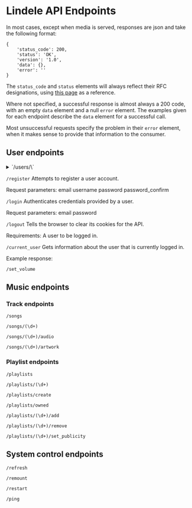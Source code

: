 # Lindele API Endpoints
In most cases, except when media is served, responses are json and take the following format:
```
{
	'status_code': 200,
	'status': 'OK',
	'version': '1.0',
	'data': {},
	'error': ''
}
```
The `status_code` and `status` elements will always reflect their RFC 
designations, using [this page](https://www.restapitutorial.com/httpstatuscodes.html)
as a reference.

Where not specified, a successful response is almost always a 200 code, with an
empty `data` element and a null `error` element. The examples given for each
endpoint describe the `data` element for a successful call.

Most unsuccessful requests specify the problem in their `error` element, when
it makes sense to provide that information to the consumer.

## User endpoints
<details>
<summary>`/users/\<username>`</summary>
Currently only returns a json with the current user's username.

Requirements:
	A user must be logged in.

Example response:
	`{ 'username': 'AcidBurn' }`
</details>

`/register`
Attempts to register a user account.

Request parameters:
	email
	username
	password
	password_confirm

`/login`
Authenticates credentials provided by a user.

Request parameters:
	email
	password

`/logout`
Tells the browser to clear its cookies for the API.

Requirements:
	A user to be logged in.

`/current_user`
Gets information about the user that is currently logged in.

Example response:



`/set_volume`



## Music endpoints
### Track endpoints
`/songs`


`/songs/(\d+)`


`/songs/(\d+)/audio`


`/songs/(\d+)/artwork`



### Playlist endpoints
`/playlists`


`/playlists/(\d+)`


`/playlists/create`


`/playlists/owned`


`/playlists/(\d+)/add`


`/playlists/(\d+)/remove`


`/playlists/(\d+)/set_publicity`



## System control endpoints
`/refresh`


`/remount`


`/restart`


`/ping`

